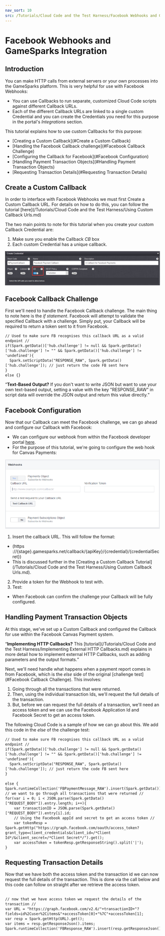 ```yaml
---
nav_sort: 10
src: /Tutorials/Cloud Code and the Test Harness/Facebook Webhooks and GameSparks Integration.md
---
```


# Facebook Webhooks and GameSparks Integration

## Introduction

You can make HTTP calls from external servers or your own processes into the GameSparks platform. This is very helpful for use with Facebook Webhooks:
* You can use Callbacks to run separate, customized Cloud Code scripts against different Callback URLs.
* Each of the different Callback URLs are linked to a single custom Credential and you can create the Credentials you need for this purpose in the portal's *Integrations* section.

This tutorial explains how to use custom Callbacks for this purpose:
* [Creating a Custom Callback](#Create a Custom Callback)
* [Handling the Facebook Callback challenge](#Facebook Callback Challenge)
* [Configuring the Callback for Facebook](#Facebook Configuration)
* [Handling Payment Transaction Objects](#Handling Payment Transaction Objects)
* [Requesting Transaction Details](#Requesting Transaction Details)

## Create a Custom Callback

In order to interface with Facebook Webhooks we must first Create a Custom Callback URL. For details on how to do this, you can follow the tutorial [here](/Tutorials/Cloud Code and the Test Harness/Using Custom Callback Urls.md)

The two main points to note for this tutorial when you create your custom Callback Credential are:
1.	Make sure you enable the Callback *CB* box
2.	Each custom Credential has a unique callback.

![](img/FaceWeb/1.png)

## Facebook Callback Challenge

First we'll need to handle the Facebook Callback challenge. The main thing to note here is the *if statement*. Facebook will attempt to validate the specified Callback with a challenge. Simply put, your Callback will be required to return a token sent to it from Facebook.


```
// Used to make sure FB recognises this callback URL as a valid endpoint //
if(Spark.getData()['hub.challenge'] != null && Spark.getData()['hub.challenge'] != "" && Spark.getData()['hub.challenge'] != 'undefined'){
  Spark.setScriptData("RESPONSE_RAW", Spark.getData()['hub.challenge']); // just return the code FB sent here
}
else {}

```

<q>**Text-Based Output?** If you don't want to write JSON but want to use your own text-based output, setting a value with the key "RESPONSE_RAW" in script data will override the JSON output and return this value directly.</q>

## Facebook Configuration

Now that our Callback can meet the Facebook challenge, we can go ahead and configure our Callback with Facebook:
* We can configure our webhook from within the Facebook developer portal [here](https://developers.facebook.com/).
* For the purpose of this tutorial, we're going to configure the web hook for Canvas Payments:

![](img/FaceWeb/2.png)

1.	Insert the callback URL. This will follow the format:
  * (https ://{stage}.gamesparks.net/callback/{apiKey}/{credential}/{credentialSecret})
  * This is discussed further in the [Creating a Custom Callback Tutorial](/Tutorials/Cloud Code and the Test Harness/Using Custom Callback Urls.md).
2.	Provide a token for the Webhook to test with.
3.	Test:
  * When Facebook can confirm the challenge your Callback will be fully configured.

## Handling Payment Transaction Objects

At this stage, we've set up a Custom Callback and configured the Callback for use within the Facebook Canvas Payment system.

<q>**Implementing HTTP Callbacks?** This [tutorial](/Tutorials/Cloud Code and the Test Harness/Implementing External HTTP Callbacks.md) explains in more detail how to implement external HTTP Callbacks, such as adding parameters and the output formats.</q>


Next, we'll need handle what happens when a payment report comes in from Facebook, which is the *else* side of the original [challenge test](#Facebook Callback Challenge). This involves:
1. Going through all the transactions that were returned.
2. Then, using the individual transaction Ids, we'll request the full details of the transaction.
3. But, before we can request the full details of a transaction, we'll need an access token and we can use the Facebook Application Id and Facebook Secret to get an access token.

The following Cloud Code is a sample of how we can go about this. We add this code in the *else* of the challenge test:

```
// Used to make sure FB recognises this callback URL as a valid endpoint //
if(Spark.getData()['hub.challenge'] != null && Spark.getData()['hub.challenge'] != "" && Spark.getData()['hub.challenge'] != 'undefined'){
  Spark.setScriptData("RESPONSE_RAW", Spark.getData()['hub.challenge']); // just return the code FB sent here
}

else {
Spark.runtimeCollection('FBPaymentMessage_RAW').insert(Spark.getData());
// we want to go through all transactions that were returned //
for(var i = 0; i < JSON.parse(Spark.getData()["REQUEST_BODY"]).entry.length; i++){
    var transactionID = JSON.parse(Spark.getData()["REQUEST_BODY"]).entry[i].id;
    // Using the Facebook appId and secret to get an access token //
    var tokenResp = Spark.getHttp("https://graph.facebook.com/oauth/access_token?grant_type=client_credentials&client_id=/*Client Id*/&client_secret=/*Client Secret*/").get();
    var accessToken = tokenResp.getResponseString().split('|');
}

```

## Requesting Transaction Details

Now that we have both the access token and the transaction id we can now request the full details of the transaction. This is done via the call below and this code can follow on straight after we retrieve the access token.

```

// now that we have access token we request the details of the transaction //
var URL = "https://graph.facebook.com/v2.6/"+transactionID+"?fields=id%2Cuser%2Citems&"+accessToken[0]+"%7C"+accessToken[1];
var resp = Spark.getHttp(URL).get();
var items = resp.getResponseJson().items;
Spark.runtimeCollection('FBResponse_RAW').insert(resp.getResponseJson());

```
